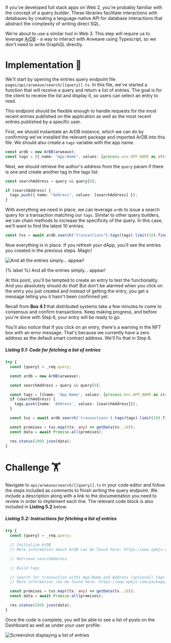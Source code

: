 If you've developed full stack apps on Web 2, you're probably familiar with the concept of a query builder. These libraries facilitate interactions with databases by creating a language-native API for database interactions that abstract the complexity of writing direct SQL.

We're about to use a similar tool in Web 3. This step will require us to leverage [ArDB](https://www.npmjs.com/package/ardb) - a way to interact with Arweave using Typescript, so we don't need to write GraphQL directly.

# Implementation 🧩

We'll start by opening the entries query endpoint file `pages/api/arweave/search/[[query]].ts`. In this file, we've started a function that will receive a query and return a list of entries. The goal is for the client to receive the list and display it, so users can select an entry to read.

This endpoint should be flexible enough to handle requests for the most recent entries published on the application as well as the most recent entries published by a specific user.

First, we should instantiate an ArDB instance, which we can do by confirming we've installed the relevant package and imported ArDB into this file. We should also create a `tags` variable with the app name.

```typescript
const ardb = new ArDB(arweave);
const tags = [{ name: "App-Name", values: [process.env.APP_NAME as string] }];
```

Next, we should retrieve the author's address from the `query` param if there is one and create another tag in the tags list:

```typescript
const searchAddress = query && query[0];

if (searchAddress) {
  tags.push({ name: "Address", values: [searchAddress] });
}
```

With everything we need in place, we can leverage `ardb` to issue a search query for a transaction matching our `tags`. Similar to other query builders, we can chain methods to increase the specificity of the query. In this case, we'll want to find the latest 10 entries.

```typescript
const txs = await ardb.search("transactions").tags(tags).limit(10).find();
```

Now everything is in place. If you refresh your dApp, you'll see the entries you created in the previous steps. Magic!

![And all the entries simply... appear!](https://raw.githubusercontent.com/figment-networks/learn-tutorials/master/mirror/assets/magic.jpeg)

{% label %}
And all the entries simply... appear!

At this point, you'll be tempted to create an entry to test the functionality. And you absolutely should do that! But don't be alarmed when you click on the entry you just created and instead of getting the entry, you get a message telling you it hasn't been confirmed yet.

Recall from **Box 4.1** that distributed systems take a few minutes to come to consensus and confirm transactions. Keep making progress, and before you're done with Step 6, your entry will be ready to go.

You'll also notice that if you click on an entry, there's a warning in the NFT box with an error message. That's because we currently have a zero address as the default smart contract address. We'll fix that in Step 6.

##### _Listing 5.1: Code for fetching a list of entries_

```typescript
try {
  const {query} = _req.query;

  const ardb = new ArDB(arweave);

  const searchAddress = query && query[0];

  const tags = [{name: 'App-Name', values: [process.env.APP_NAME as string]}];
  if (searchAddress) {
    tags.push({name: 'Address', values: [searchAddress]});
  }

  const txs = await ardb.search('transactions').tags(tags).limit(10).find();

  const promises = txs.map((tx: any) => getData(tx._id));
  const data = await Promise.all(promises);

  res.status(200).json(data);
}
```

# Challenge 🏋️

Navigate to `api/arweave/search/[[query]].ts` in your code editor and follow the steps included as comments to finish writing the query endpoint. We include a description along with a link to the documentation you need to review in order to implement each line. The relevant code block is also included in **Listing 5.2** below.

##### _Listing 5.2: Instructions for fetching a list of entries_

```typescript
try {
  const {query} = _req.query;

  // Initialize ArDB
  // More information about ArDB can be found here: https://www.npmjs.com/package/ardb

  // Retrieve searchAddress

  // Build tags

  // Search for transaction withs App-Name and Address (optional) tags
  // More information can be found here: https://www.npmjs.com/package/ardb

  const promises = txs.map((tx: any) => getData(tx._id));
  const data = await Promise.all(promises);

  res.status(200).json(data);
}
```

Once the code is complete, you will be able to see a list of posts on the Dashboard as well as under your user profile:

![Screenshot displaying a list of entries](https://raw.githubusercontent.com/figment-networks/learn-tutorials/master/mirror/assets/entries.jpg)
